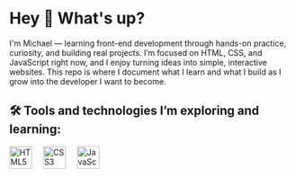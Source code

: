 
<h1 align="left">Hey 👋 What's up?</h1>

<p align="left">
  I'm Michael — learning front-end development through hands-on practice, curiosity, and building real projects. I’m focused on HTML, CSS, and JavaScript right now, and I enjoy turning ideas into simple, interactive websites. This repo is where I document what I learn and what I build as I grow into the developer I want to become.
</p>

<h2 align="left">🛠️ Tools and technologies I’m exploring and learning:</h2>

<div align="left">
  <img src="https://cdn.jsdelivr.net/gh/devicons/devicon/icons/html5/html5-original.svg" height="40" alt="HTML5 logo" />
  <img width="12" />
  <img src="https://cdn.jsdelivr.net/gh/devicons/devicon/icons/css3/css3-original.svg" height="40" alt="CSS3 logo" />
  <img width="12" />
  <img src="https://cdn.jsdelivr.net/gh/devicons/devicon/icons/javascript/javascript-original.svg" height="40" alt="JavaScript logo" />
  <img width="12" />
</div>

